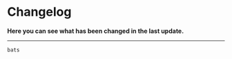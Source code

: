 # Changelog

**Here you can see what has been changed in the last update.**

___________________________________________________________________________________________________________________________________________________________________________________


``bats``

